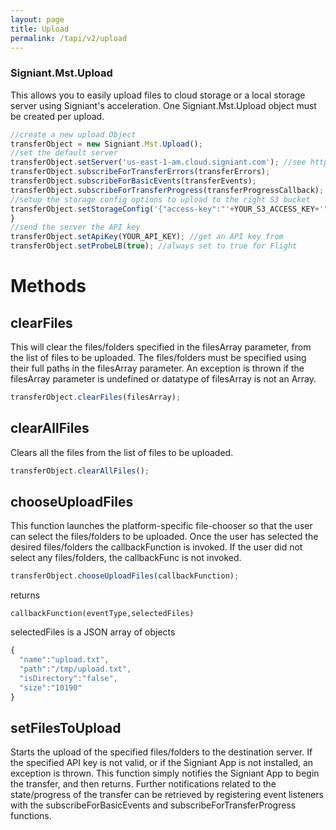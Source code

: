 ```yaml
---
layout: page
title: Upload
permalink: /tapi/v2/upload
---
```


### Signiant.Mst.Upload
This allows you to easily upload files to cloud storage or a local storage server using Signiant's acceleration. One Signiant.Mst.Upload object must be created per upload.

```javascript
//create a new upload Object
transferObject = new Signiant.Mst.Upload();
//set the default server
transferObject.setServer('us-east-1-am.cloud.signiant.com'); //see https://flight.support.signiant.com/customer/en/portal/articles/2173685 for cloud storage servers
transferObject.subscribeForTransferErrors(transferErrors);
transferObject.subscribeForBasicEvents(transferEvents);
transferObject.subscribeForTransferProgress(transferProgressCallback);
//setup the storage config options to upload to the right S3 bucket
transferObject.setStorageConfig('{"access-key":"'+YOUR_S3_ACCESS_KEY+'", "secret-key":"'+YOUR_S3_SECRET+'", "bucket":"'+YOUR_S3_BUCKET+'"}');
} 
//send the server the API key
transferObject.setApiKey(YOUR_API_KEY); //get an API key from 
transferObject.setProbeLB(true); //always set to true for Flight
```

# Methods

## clearFiles 
This will clear the files/folders specified in the filesArray parameter, from the list of files to be uploaded. The files/folders must be specified using their full paths in the filesArray parameter. An exception is thrown if the filesArray parameter is undefined or datatype of filesArray is not an Array.

```javascript
transferObject.clearFiles(filesArray);
```

## clearAllFiles
Clears all the files from the list of files to be uploaded.

```javascript
transferObject.clearAllFiles();
```

## chooseUploadFiles
This function launches the platform-specific file-chooser so that the user can select the files/folders to be uploaded.  Once the user has selected the desired files/folders the callbackFunction is invoked. If the user did not select any files/folders, the callbackFunc is not invoked.

```javascript
transferObject.chooseUploadFiles(callbackFunction);
```

returns

```
callbackFunction(eventType,selectedFiles)
```

selectedFiles is a JSON array of objects

```javascript
{ 
  "name":"upload.txt",
  "path":"/tmp/upload.txt",
  "isDirectory":"false",
  "size":"10190"
}
```

## setFilesToUpload
Starts the upload of the specified files/folders to the destination server.  If the specified API key is not valid, or if the Signiant App is not installed, an exception is thrown. This function simply notifies the Signiant App to begin the transfer, and then returns. Further notifications related to the state/progress of the transfer can be retrieved by registering event listeners with the subscribeForBasicEvents and subscribeForTransferProgress functions.